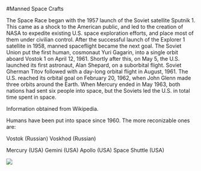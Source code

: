#Manned Space Crafts

The Space Race began with the 1957 launch of the Soviet satellite Sputnik 1. This came as a shock to the American public, and led to the creation of NASA to expedite existing U.S. space exploration efforts, and place most of them under civilian control. After the successful launch of the Explorer 1 satellite in 1958, manned spaceflight became the next goal. The Soviet Union put the first human, cosmonaut Yuri Gagarin, into a single orbit aboard Vostok 1 on April 12, 1961. Shortly after this, on May 5, the U.S. launched its first astronaut, Alan Shepard, on a suborbital flight. Soviet Gherman Titov followed with a day-long orbital flight in August, 1961. The U.S. reached its orbital goal on February 20, 1962, when John Glenn made three orbits around the Earth. When Mercury ended in May 1963, both nations had sent six people into space, but the Soviets led the U.S. in total time spent in space.

Information obtained from Wikipedia.

Humans have been put into space since 1960. The more reconizable ones are:

Vostok (Russian)
Voskhod (Russian)

Mercury (USA)
Gemini (USA)
Apollo (USA)
Space Shuttle (USA)

![](/images/MannedSpacecraft.gif) 